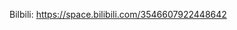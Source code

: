 Bilbili: https://space.bilibili.com/3546607922448642

<!---
Duck357/Duck357 is a ✨ special ✨ repository because its `README.md` (this file) appears on your GitHub profile.
You can click the Preview link to take a look at your changes.
--->
